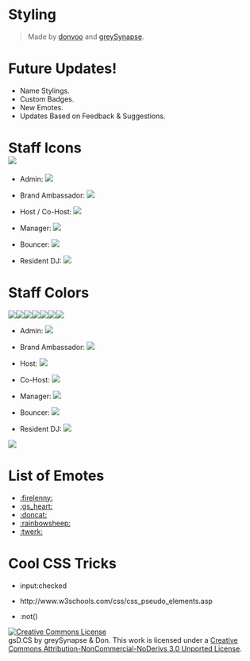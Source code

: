 <h1>Styling</h1>
<blockquote><p>Made by <a href="https://github.com/donvoo" target="_blank">donvoo</a> and <a href="https://github.com/greySynapse" target="_blank">greySynapse</a>.</p></blockquote>

<h1>Future Updates!</h1>
<ul>
  <li>Name Stylings.</li>
  <li>Custom Badges.</li>
  <li>New Emotes.</li>
  <li>Updates Based on Feedback & Suggestions.</li>
</ul>

<h1>Staff Icons<br><img src="http://i.imgur.com/faP69xE.png"/></h1>
<ul>
  <li><p>Admin: <img src="http://i.imgur.com/jAhVtVF.png"/></p></li>
  <li><p>Brand Ambassador: <img src="http://i.imgur.com/HWucg1I.png"/></p></li>
  <li><p>Host / Co-Host: <img src="http://i.imgur.com/JOlqRg9.png"/></p></li>
  <li><p>Manager: <img src="http://i.imgur.com/bebMb8k.png"/></p></li>
  <li><p>Bouncer: <img src="http://i.imgur.com/jA7CGAX.png"/></p></li>
  <li><p>Resident DJ: <img src="http://i.imgur.com/EBEFOAY.png"/></p></li>
</ul>

<h1>Staff Colors</h1>
<img src="http://i.imgur.com/XrIJvg3.png"/><img src="http://i.imgur.com/UlX7es1.png"/><img src="http://i.imgur.com/9CU0o62.png"/><img src="http://i.imgur.com/wZEGPBX.png"/><img src="http://i.imgur.com/QecUhbq.png"/><img src="http://i.imgur.com/ma038OE.png"/><img src="http://i.imgur.com/CF6TOBE.png"/>
<ul>
  <li><p>Admin: <img src="http://i.imgur.com/XrIJvg3.png"/></p></li>
  <li><p>Brand Ambassador: <img src="http://i.imgur.com/UlX7es1.png"/></p></li>
  <li><p>Host: <img src="http://i.imgur.com/9CU0o62.png"/></p></li>
  <li><p>Co-Host: <img src="http://i.imgur.com/wZEGPBX.png"/></p></li>
  <li><p>Manager: <img src="http://i.imgur.com/QecUhbq.png"/></p></li>
  <li><p>Bouncer: <img src="http://i.imgur.com/ma038OE.png"/></p></li>
  <li><p>Resident DJ: <img src="http://i.imgur.com/CF6TOBE.png"/></p></li>
</ul>
<img src="http://i.imgur.com/3kIJE0N.png"/>

<h1>List of Emotes</h1>
<ul>
  <li><a href="http://i.imgur.com/jleilmo.gif" target="_blank">:firelenny:</a></li>
  <li><a href="http://i.imgur.com/JMcr6ag.png" target="_blank">:gs_heart:</a></li>
  <li><a href="http://orig09.deviantart.net/443e/f/2015/168/2/7/pusheen_icon_2_by_captaingam-d8xqk8y.gif" target="_blank">:doncat:</a></li>
  <li><a href="http://fc09.deviantart.net/fs71/f/2015/035/1/b/rainbow_sheep_by_addmedia-d8gpqbw.gif" target="_blank">:rainbowsheep:</a></li>
  <li><a href="http://i.imgur.com/kF7m9Ab.gif" target="_blank">:twerk:</a></li>
</ul>

<h1>Cool CSS Tricks</h1>
<ul>
  <li>
    <p>input:checked</p>
  </li>
  <li>
    <p>http://www.w3schools.com/css/css_pseudo_elements.asp</p>
  </li>
  <li>
    <p>:not()</p>
  </li>
</ul>

<a rel="license" href="http://creativecommons.org/licenses/by-nc-nd/3.0/"><img alt="Creative Commons License" style="border-width:0" src="https://i.creativecommons.org/l/by-nc-nd/3.0/88x31.png" /></a><br /> <span xmlns:dct="http://purl.org/dc/terms/" property="dct:title">gsD.CS</span> by <span xmlns:cc="http://creativecommons.org/ns#" property="cc:attributionName"> greySynapse & Don.</span> This work is licensed under a <a rel="license" href="http://creativecommons.org/licenses/by-nc-nd/3.0/">Creative Commons Attribution-NonCommercial-NoDerivs 3.0 Unported License</a>.
